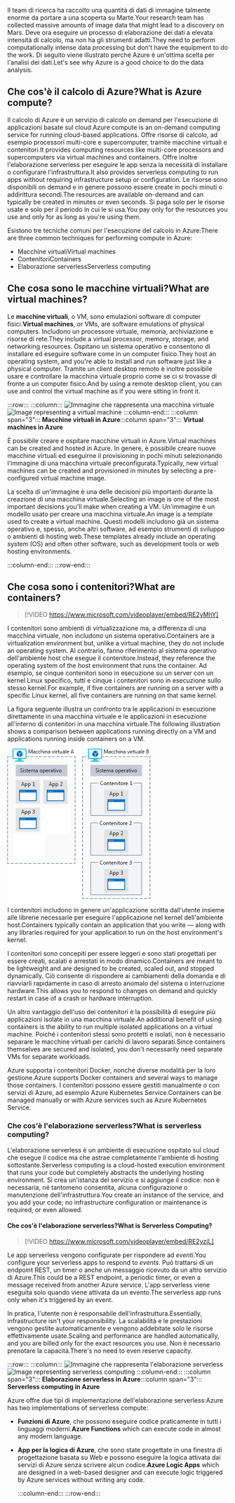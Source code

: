 <span data-ttu-id="c6f60-101">Il team di ricerca ha raccolto una quantità di dati di immagine talmente enorme da portare a una scoperta su Marte.</span><span class="sxs-lookup"><span data-stu-id="c6f60-101">Your research team has collected massive amounts of image data that might lead to a discovery on Mars.</span></span> <span data-ttu-id="c6f60-102">Deve ora eseguire un processo di elaborazione dei dati a elevata intensità di calcolo, ma non ha gli strumenti adatti.</span><span class="sxs-lookup"><span data-stu-id="c6f60-102">They need to perform computationally intense data processing but don't have the equipment to do the work.</span></span> <span data-ttu-id="c6f60-103">Di seguito viene illustrato perché Azure è un'ottima scelta per l'analisi dei dati.</span><span class="sxs-lookup"><span data-stu-id="c6f60-103">Let's see why Azure is a good choice to do the data analysis.</span></span>

## <a name="what-is-azure-compute"></a><span data-ttu-id="c6f60-104">Che cos'è il calcolo di Azure?</span><span class="sxs-lookup"><span data-stu-id="c6f60-104">What is Azure compute?</span></span>
<span data-ttu-id="c6f60-105">Il calcolo di Azure è un servizio di calcolo on demand per l'esecuzione di applicazioni basate sul cloud.</span><span class="sxs-lookup"><span data-stu-id="c6f60-105">Azure compute is an on-demand computing service for running cloud-based applications.</span></span> <span data-ttu-id="c6f60-106">Offre risorse di calcolo, ad esempio processori multi-core e supercomputer, tramite macchine virtuali e contenitori.</span><span class="sxs-lookup"><span data-stu-id="c6f60-106">It provides computing resources like multi-core processors and supercomputers via virtual machines and containers.</span></span> <span data-ttu-id="c6f60-107">Offre inoltre l'elaborazione serverless per eseguire le app senza la necessità di installare o configurare l'infrastruttura.</span><span class="sxs-lookup"><span data-stu-id="c6f60-107">It also provides serverless computing to run apps without requiring infrastructure setup or configuration.</span></span> <span data-ttu-id="c6f60-108">Le risorse sono disponibili on demand e in genere possono essere create in pochi minuti o addirittura secondi.</span><span class="sxs-lookup"><span data-stu-id="c6f60-108">The resources are available on-demand and can typically be created in minutes or even seconds.</span></span> <span data-ttu-id="c6f60-109">Si paga solo per le risorse usate e solo per il periodo in cui le si usa.</span><span class="sxs-lookup"><span data-stu-id="c6f60-109">You pay only for the resources you use and only for as long as you're using them.</span></span>

<span data-ttu-id="c6f60-110">Esistono tre tecniche comuni per l'esecuzione del calcolo in Azure:</span><span class="sxs-lookup"><span data-stu-id="c6f60-110">There are three common techniques for performing compute in Azure:</span></span>

- <span data-ttu-id="c6f60-111">Macchine virtuali</span><span class="sxs-lookup"><span data-stu-id="c6f60-111">Virtual machines</span></span>
- <span data-ttu-id="c6f60-112">Contenitori</span><span class="sxs-lookup"><span data-stu-id="c6f60-112">Containers</span></span>
- <span data-ttu-id="c6f60-113">Elaborazione serverless</span><span class="sxs-lookup"><span data-stu-id="c6f60-113">Serverless computing</span></span>

## <a name="what-are-virtual-machines"></a><span data-ttu-id="c6f60-114">Che cosa sono le macchine virtuali?</span><span class="sxs-lookup"><span data-stu-id="c6f60-114">What are virtual machines?</span></span>

<span data-ttu-id="c6f60-115">Le **macchine virtuali**, o VM, sono emulazioni software di computer fisici.</span><span class="sxs-lookup"><span data-stu-id="c6f60-115">**Virtual machines**, or VMs, are software emulations of physical computers.</span></span> <span data-ttu-id="c6f60-116">Includono un processore virtuale, memoria, archiviazione e risorse di rete.</span><span class="sxs-lookup"><span data-stu-id="c6f60-116">They include a virtual processor, memory, storage, and networking resources.</span></span> <span data-ttu-id="c6f60-117">Ospitano un sistema operativo e consentono di installare ed eseguire software come in un computer fisico.</span><span class="sxs-lookup"><span data-stu-id="c6f60-117">They host an operating system, and you're able to install and run software just like a physical computer.</span></span> <span data-ttu-id="c6f60-118">Tramite un client desktop remoto è inoltre possibile usare e controllare la macchina virtuale proprio come se ci si trovasse di fronte a un computer fisico.</span><span class="sxs-lookup"><span data-stu-id="c6f60-118">And by using a remote desktop client, you can use and control the virtual machine as if you were sitting in front it.</span></span>

:::row:::
  :::column:::
    <span data-ttu-id="c6f60-119">![Immagine che rappresenta una macchina virtuale](../media/2-vm.png)</span><span class="sxs-lookup"><span data-stu-id="c6f60-119">![Image representing a virtual machine](../media/2-vm.png)</span></span>
  :::column-end:::
    <span data-ttu-id="c6f60-120">:::column span="3"::: **Macchine virtuali in Azure**</span><span class="sxs-lookup"><span data-stu-id="c6f60-120">:::column span="3"::: **Virtual machines in Azure**</span></span>

<span data-ttu-id="c6f60-121">È possibile creare e ospitare macchine virtuali in Azure.</span><span class="sxs-lookup"><span data-stu-id="c6f60-121">Virtual machines can be created and hosted in Azure.</span></span> <span data-ttu-id="c6f60-122">In genere, è possibile creare nuove macchine virtuali ed eseguirne il provisioning in pochi minuti selezionando l'immagine di una macchina virtuale preconfigurata.</span><span class="sxs-lookup"><span data-stu-id="c6f60-122">Typically, new virtual machines can be created and provisioned in minutes by selecting a pre-configured virtual machine image.</span></span>

<span data-ttu-id="c6f60-123">La scelta di un'immagine è una delle decisioni più importanti durante la creazione di una macchina virtuale.</span><span class="sxs-lookup"><span data-stu-id="c6f60-123">Selecting an image is one of the most important decisions you'll make when creating a VM.</span></span> <span data-ttu-id="c6f60-124">Un'immagine è un modello usato per creare una macchina virtuale.</span><span class="sxs-lookup"><span data-stu-id="c6f60-124">An image is a template used to create a virtual machine.</span></span> <span data-ttu-id="c6f60-125">Questi modelli includono già un sistema operativo e, spesso, anche altri software, ad esempio strumenti di sviluppo o ambienti di hosting web.</span><span class="sxs-lookup"><span data-stu-id="c6f60-125">These templates already include an operating system (OS) and often other software, such as development tools or web hosting environments.</span></span>

  :::column-end:::
:::row-end:::

## <a name="what-are-containers"></a><span data-ttu-id="c6f60-126">Che cosa sono i contenitori?</span><span class="sxs-lookup"><span data-stu-id="c6f60-126">What are containers?</span></span>

> [!VIDEO https://www.microsoft.com/videoplayer/embed/RE2yMhY]

<span data-ttu-id="c6f60-127">I contenitori sono ambienti di virtualizzazione ma, a differenza di una macchina virtuale, non includono un sistema operativo.</span><span class="sxs-lookup"><span data-stu-id="c6f60-127">Containers are a virtualization environment but, unlike a virtual machine, they do not include an operating system.</span></span> <span data-ttu-id="c6f60-128">Al contrario, fanno riferimento al sistema operativo dell'ambiente host che esegue il contenitore.</span><span class="sxs-lookup"><span data-stu-id="c6f60-128">Instead, they reference the operating system of the host environment that runs the container.</span></span> <span data-ttu-id="c6f60-129">Ad esempio, se cinque contenitori sono in esecuzione su un server con un kernel Linux specifico, tutti e cinque i contenitori sono in esecuzione sullo stesso kernel.</span><span class="sxs-lookup"><span data-stu-id="c6f60-129">For example, if five containers are running on a server with a specific Linux kernel, all five containers are running on that same kernel.</span></span>

<span data-ttu-id="c6f60-130">La figura seguente illustra un confronto tra le applicazioni in esecuzione direttamente in una macchina virtuale e le applicazioni in esecuzione all'interno di contenitori in una macchina virtuale.</span><span class="sxs-lookup"><span data-stu-id="c6f60-130">The following illustration shows a comparison between applications running directly on a VM and applications running inside containers on a VM.</span></span>

![Figura che illustra come il sistema operativo sia parte della macchina virtuale e non del contenitore](../media/2-vm-versus-containers.png)

<span data-ttu-id="c6f60-132">I contenitori includono in genere un'applicazione scritta dall'utente insieme alle librerie necessarie per eseguire l'applicazione nel kernel dell'ambiente host.</span><span class="sxs-lookup"><span data-stu-id="c6f60-132">Containers typically contain an application that you write &mdash; along with any libraries required for your application to run on the host environment's kernel.</span></span>

<span data-ttu-id="c6f60-133">I contenitori sono concepiti per essere leggeri e sono stati progettati per essere creati, scalati e arrestati in modo dinamico.</span><span class="sxs-lookup"><span data-stu-id="c6f60-133">Containers are meant to be lightweight and are designed to be created, scaled out, and stopped dynamically.</span></span> <span data-ttu-id="c6f60-134">Ciò consente di rispondere ai cambiamenti della domanda e di riavviarli rapidamente in caso di arresto anomalo del sistema o interruzione hardware.</span><span class="sxs-lookup"><span data-stu-id="c6f60-134">This allows you to respond to changes on demand and quickly restart in case of a crash or hardware interruption.</span></span>

<span data-ttu-id="c6f60-135">Un altro vantaggio dell'uso dei contenitori è la possibilità di eseguire più applicazioni isolate in una macchina virtuale.</span><span class="sxs-lookup"><span data-stu-id="c6f60-135">An additional benefit of using containers is the ability to run multiple isolated applications on a virtual machine.</span></span> <span data-ttu-id="c6f60-136">Poiché i contenitori stessi sono protetti e isolati, non è necessario separare le macchine virtuali per carichi di lavoro separati.</span><span class="sxs-lookup"><span data-stu-id="c6f60-136">Since containers themselves are secured and isolated, you don't necessarily need separate VMs for separate workloads.</span></span>

<span data-ttu-id="c6f60-137">Azure supporta i contenitori Docker, nonché diverse modalità per la loro gestione.</span><span class="sxs-lookup"><span data-stu-id="c6f60-137">Azure supports Docker containers and several ways to manage those containers.</span></span> <span data-ttu-id="c6f60-138">I contenitori possono essere gestiti manualmente o con servizi di Azure, ad esempio Azure Kubernetes Service.</span><span class="sxs-lookup"><span data-stu-id="c6f60-138">Containers can be managed manually or with Azure services such as Azure Kubernetes Service.</span></span>

### <a name="what-is-serverless-computing"></a><span data-ttu-id="c6f60-139">Che cos'è l'elaborazione serverless?</span><span class="sxs-lookup"><span data-stu-id="c6f60-139">What is serverless computing?</span></span>

<span data-ttu-id="c6f60-140">L'elaborazione serverless è un ambiente di esecuzione ospitato sul cloud che esegue il codice ma che astrae completamente l'ambiente di hosting sottostante.</span><span class="sxs-lookup"><span data-stu-id="c6f60-140">Serverless computing is a cloud-hosted execution environment that runs your code but completely abstracts the underlying hosting environment.</span></span> <span data-ttu-id="c6f60-141">Si crea un'istanza del servizio e si aggiunge il codice: non è necessaria, né tantomeno consentita, alcuna configurazione o manutenzione dell'infrastruttura.</span><span class="sxs-lookup"><span data-stu-id="c6f60-141">You create an instance of the service, and you add your code; no infrastructure configuration or maintenance is required, or even allowed.</span></span>

#### <a name="what-is-serverless-computing"></a><span data-ttu-id="c6f60-142">Che cos'è l'elaborazione serverless?</span><span class="sxs-lookup"><span data-stu-id="c6f60-142">What is Serverless Computing?</span></span>

> [!VIDEO https://www.microsoft.com/videoplayer/embed/RE2yzjL]

<span data-ttu-id="c6f60-143">Le app serverless vengono configurate per rispondere ad _eventi_.</span><span class="sxs-lookup"><span data-stu-id="c6f60-143">You configure your serverless apps to respond to _events_.</span></span> <span data-ttu-id="c6f60-144">Può trattarsi di un endpoint REST, un timer o anche un messaggio ricevuto da un altro servizio di Azure.</span><span class="sxs-lookup"><span data-stu-id="c6f60-144">This could be a REST endpoint, a periodic timer, or even a message received from another Azure service.</span></span> <span data-ttu-id="c6f60-145">L'app serverless viene eseguita solo quando viene attivata da un evento.</span><span class="sxs-lookup"><span data-stu-id="c6f60-145">The serverless app runs only when it's triggered by an event.</span></span>

<span data-ttu-id="c6f60-146">In pratica, l'utente non è responsabile dell'infrastruttura.</span><span class="sxs-lookup"><span data-stu-id="c6f60-146">Essentially, infrastructure isn't your responsibility.</span></span> <span data-ttu-id="c6f60-147">La scalabilità e le prestazioni vengono gestite automaticamente e vengono addebitate solo le risorse effettivamente usate.</span><span class="sxs-lookup"><span data-stu-id="c6f60-147">Scaling and performance are handled automatically, and you are billed only for the exact resources you use.</span></span> <span data-ttu-id="c6f60-148">Non è necessario prenotare la capacità.</span><span class="sxs-lookup"><span data-stu-id="c6f60-148">There's no need to even reserve capacity.</span></span>

:::row:::
  :::column:::
    <span data-ttu-id="c6f60-149">![Immagine che rappresenta l'elaborazione serverless](../media/2-serverless.png)</span><span class="sxs-lookup"><span data-stu-id="c6f60-149">![Image representing serverless computing](../media/2-serverless.png)</span></span>
  :::column-end:::
    <span data-ttu-id="c6f60-150">:::column span="3"::: **Elaborazione serverless in Azure**</span><span class="sxs-lookup"><span data-stu-id="c6f60-150">:::column span="3"::: **Serverless computing in Azure**</span></span>

<span data-ttu-id="c6f60-151">Azure offre due tipi di implementazione dell'elaborazione serverless:</span><span class="sxs-lookup"><span data-stu-id="c6f60-151">Azure has two implementations of serverless compute:</span></span>

- <span data-ttu-id="c6f60-152">**Funzioni di Azure**, che possono eseguire codice praticamente in tutti i linguaggi moderni.</span><span class="sxs-lookup"><span data-stu-id="c6f60-152">**Azure Functions** which can execute code in almost any modern language.</span></span>
- <span data-ttu-id="c6f60-153">**App per la logica di Azure**, che sono state progettate in una finestra di progettazione basata su Web e possono eseguire la logica attivata dai servizi di Azure senza scrivere alcun codice.</span><span class="sxs-lookup"><span data-stu-id="c6f60-153">**Azure Logic Apps** which are designed in a web-based designer and can execute logic triggered by Azure services without writing any code.</span></span>

  :::column-end:::
:::row-end:::